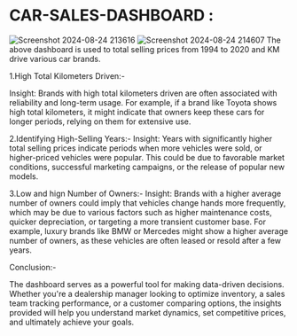 # CAR-SALES-DASHBOARD :

![Screenshot 2024-08-24 213616](https://github.com/user-attachments/assets/c419f4df-8f8a-43a4-b861-f7d9f698b9cb)
![Screenshot 2024-08-24 214607](https://github.com/user-attachments/assets/b6960097-cffe-4b4a-a763-c885256116ed)
The above dashboard is used to total selling prices from 1994 to 2020 and KM drive various car brands. 

1.High Total Kilometers Driven:-

Insight: Brands with high total kilometers driven are often associated with reliability and long-term usage. For example, if a brand like Toyota shows high total kilometers, it might indicate that owners keep these cars for longer periods, relying on them for extensive use.

2.Identifying High-Selling Years:-
Insight: Years with significantly higher total selling prices indicate periods when more vehicles were sold, or higher-priced vehicles were popular. This could be due to favorable market conditions, successful marketing campaigns, or the release of popular new models.

3.Low and hign Number of Owners:-
Insight: Brands with a higher average number of owners could imply that vehicles change hands more frequently, which may be due to various factors such as higher maintenance costs, quicker depreciation, or targeting a more transient customer base. For example, luxury brands like BMW or Mercedes might show a higher average number of owners, as these vehicles are often leased or resold after a few years.

Conclusion:-

The dashboard serves as a powerful tool for making data-driven decisions. Whether you're a dealership manager looking to optimize inventory, a sales team tracking performance, or a customer comparing options, the insights provided will help you understand market dynamics, set competitive prices, and ultimately achieve your goals.
